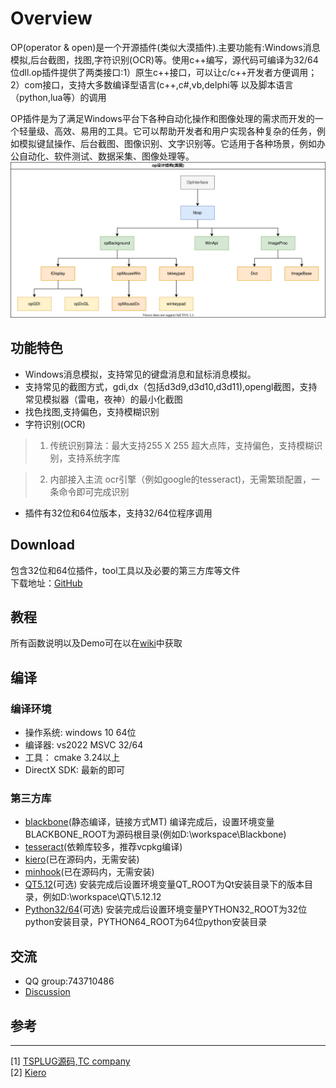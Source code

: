 Overview
===========
OP(operator & open)是一个开源插件(类似大漠插件).主要功能有:Windows消息模拟,后台截图，找图,字符识别(OCR)等。使用c++编写，源代码可编译为32/64位dll.op插件提供了两类接口:1）原生c++接口，可以让c/c++开发者方便调用；2）com接口，支持大多数编译型语言(c++,c#,vb,delphi等 以及脚本语言（python,lua等）的调用

OP插件是为了满足Windows平台下各种自动化操作和图像处理的需求而开发的一个轻量级、高效、易用的工具。它可以帮助开发者和用户实现各种复杂的任务，例如模拟键鼠操作、后台截图、图像识别、文字识别等。它适用于各种场景，例如办公自动化、软件测试、数据采集、图像处理等。
![ava](doc/class_struct.svg)
## 功能特色
- Windows消息模拟，支持常见的键盘消息和鼠标消息模拟。
- 支持常见的截图方式，gdi,dx（包括d3d9,d3d10,d3d11),opengl截图，支持常见模拟器（雷电，夜神）的最小化截图
- 找色找图,支持偏色，支持模糊识别
- 字符识别(OCR)
 >1. 传统识别算法：最大支持255 X 255 超大点阵，支持偏色，支持模糊识别，支持系统字库
 
 >2. 内部接入主流 ocr引擎（例如google的tesseract)，无需繁琐配置，一条命令即可完成识别
- 插件有32位和64位版本，支持32/64位程序调用

## Download
包含32位和64位插件，tool工具以及必要的第三方库等文件  
下载地址：[GitHub](https://github.com/WallBreaker2/op/releases)  

## 教程  
所有函数说明以及Demo可在以在[wiki](https://github.com/WallBreaker2/op/wiki)中获取

## 编译
### 编译环境
* 操作系统: windows 10 64位
* 编译器: vs2022 MSVC 32/64
* 工具： cmake 3.24以上
* DirectX SDK: 最新的即可
### 第三方库
* [blackbone](https://github.com/DarthTon/Blackbone.git)(静态编译，链接方式MT)
编译完成后，设置环境变量BLACKBONE_ROOT为源码根目录(例如D:\workspace\Blackbone)
* [tesseract](https://github.com/tesseract-ocr/tesseract)(依赖库较多，推荐vcpkg编译)
* [kiero](https://github.com/Rebzzel/kiero.git)(已在源码内，无需安装)
* [minhook](https://github.com/TsudaKageyu/minhook.git)(已在源码内，无需安装)
* [QT5.12](https://download.qt.io/archive/qt/5.12/5.12.12/)(可选) 安装完成后设置环境变量QT_ROOT为Qt安装目录下的版本目录，例如D:\workspace\QT\5.12.12
* [Python32/64](https://www.python.org/downloads/)(可选) 安装完成后设置环境变量PYTHON32_ROOT为32位python安装目录，PYTHON64_ROOT为64位python安装目录
## 交流
* QQ group:743710486
* [Discussion](https://github.com/WallBreaker2/op/discussions)


## 参考
---
[1] [TSPLUG源码,TC company](https://github.com/tcplugins/tsplug)  
[2] [Kiero](https://github.com/Rebzzel/kiero.git)
